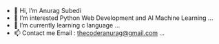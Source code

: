 - 👋 Hi, I’m Anurag Subedi
- 👀 I’m interested Python Web Development and AI Machine Learning ...
- 🌱 I’m currently learning c language ...
- 📫 Contact me Email : thecoderanurag@gmail.com ...

<!---
thecoderanurag/thecoderanurag is a ✨ special ✨ repository because its `README.md` (this file) appears on your GitHub profile.
You can click the Preview link to take a look at your changes.
--->
